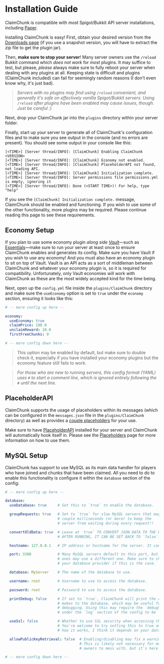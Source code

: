 # Installation Guide

ClaimChunk is compatible with most Spigot/Bukkit API server installations, including [Paper](https://papermc.io/).

Installing ClaimChunk is easy! First, obtain your desired version from the [Downloads page](./Downloads.md) (if you use a snapshot version, you will have to extract the zip file to get the plugin jar).

Then, **make sure to stop your server**! Many server owners use the `/reload` Bukkit command which *does not work* for *most* plugins. It may suffice to test, but please, *please* always make sure to fully reboot your server when dealing with any plugins at all. Keeping state is difficult and plugins (ClaimChunk included) can fail for seemingly random reasons (I don't even know why, it's just bad).

> *Servers with no plugins may find using* `/reload` *convenient, and generally it's safe on effectively vanilla Spigot/Bukkit servers. Using* `/reload` *after plugins have been enabled may cause issues, though. Just be careful :)*

Next, drop your ClaimChunk jar into the `plugins` directory within your server folder.

Finally, start up your server to generate all of ClaimChunk's configuration files and to make sure you see output in the console (and no errors are present). You should see some output in your console like this:

```
[<TIME>] [Server thread/INFO]: [ClaimChunk] Enabling ClaimChunk <VERSION>
[<TIME>] [Server thread/INFO]: [ClaimChunk] Economy not enabled.
[<TIME>] [Server thread/INFO]: [ClaimChunk] PlaceholderAPI not found, not loading API.
[<TIME>] [Server thread/INFO]: [ClaimChunk] Initialization complete.
[<TIME>] [Server thread/INFO]: Server permissions file permissions.yml is empty, ignoring it
[<TIME>] [Server thread/INFO]: Done (<START TIME>)! For help, type "help"
```

If you see the `[ClaimChunk] Initialization complete.` message, ClaimChunk should be enabled and functioning. If you wish to use some of the other functionality, more plugins may be required. Please continue reading this page to see these requirements.

## Economy Setup

If you plan to use some economy plugin *along side [Vault](https://github.com/MilkBowl/Vault/)*&mdash;such as [Essentials](https://essentialsx.net/)&mdash;make sure to run your server at least once to ensure ClaimChunk enables and generates its config. Make sure you have Vault if you wish to use any economy! And you must also have an economy plugin to sit on top of Vault. Vault is an API acts as a sort of middleman between ClaimChunk and whatever your economy plugin is, so it is required for compatibility. Unfortunately, only Vault economies will work with ClaimChunk as these are the most widely accepted kind for the time being.

Next, open up the `config.yml` file inside the `plugins/ClaimChunk` directory and make sure the `useEconomy` option is set to `true` under the `economy` section, ensuring it looks like this:

```yml
# -- more config up here --

economy:
  useEconomy: true
  claimPrice: 100.0
  unclaimReward: 10.0
  firstFreeChunks: 0

# -- more config down here --
```

> This option may be enabled by default, but make sure to double check it, especially if you have installed your economy plugins but the economy feature still fails to work.

> *For those who are new to running servers, this config format (YAML) uses* `#` *to start a comment line, which is ignored entirely following the* `#` *until the next line.*

## PlaceholderAPI

ClaimChunk supports the usage of placeholders within its messages (which can be configured in the `messages.json` file in the `plugins/ClaimChunk` directory) as well as provides a [couple placeholders](./Placeholders.md) for your use.

Make sure to have [PlaceholderAPI](https://www.spigotmc.org/resources/placeholderapi.6245/) installed for your server and ClaimChunk will automatically hook itself in. Please see the [Placeholders](./Placeholders.md) page for more information on how to use them.

## MySQL Setup

ClaimChunk has support to use MySQL as its main data handler for players who have joined and chunks that have been claimed. All you need to do to enable this functionality is configure it within the `database` section of the config:

```yml
# -- more config up here --

database:
  useDatabase: true     # Set this to `true` to enable the database.

  groupRequests: true   # Set to `true` for slow MySQL servers that may take a
                        # couple milliseconds (or more) to keep the
                        # server from waiting during every request!!

  convertOldData: true  # Leave at `true` TO CONVERT JSON DATA TO THE DATABASE.
                        # AFTER RUNNING, IT CAN BE SET BACK TO `false`.

  hostname: 127.0.0.1   # IP address or hostname for the server. It can be either.

  port: 3306            # Many MySQL servers default to this port, but hosted
                        # ones may use a different one. Make sure to check with
                        # your database provider if this is the case.

  database: MyServer    # The name of the database to use.

  username: root        # Username to use to access the database.

  password: root        # Password to use to access the database.

  printDebug: false     # If set to `true`, ClaimChunk will print the calls it
                        # makes to the database, which may be useful for
                        # debugging. Using this may require the `debugSpam` option
                        # under the `log` section of the config to be `true`.

  useSsl: false         # Whether to use SSL security when accessing the database.
                        # You're welcome to try setting this to true and seeing
                        # how it works, I think it depends on your database provider.

  allowPublicKeyRetrieval: false  # Enabling/disabling may fix a warning/error.
                                  # This is likely not necessary for most server
                                  # owners to mess with, but it's here just in case.

# -- more config down here --
```
